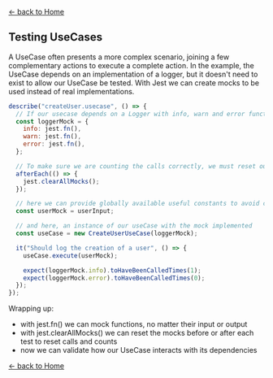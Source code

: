 [<- back to Home](https://github.com/DiogoZdev/Jest)

## Testing UseCases

A UseCase often presents a more complex scenario, joining a few complementary actions to execute a complete action.
In the example, the UseCase depends on an implementation of a logger, but it doesn't need to exist to allow our UseCase be tested.
With Jest we can create mocks to be used instead of real implementations.

```js
describe("createUser.usecase", () => {
  // If our usecase depends on a Logger with info, warn and error functions, we can mock them as:
  const loggerMock = {
    info: jest.fn(),
    warn: jest.fn(),
    error: jest.fn(),
  };

  // To make sure we are counting the calls correctly, we must reset our mock each iteraction
  afterEach(() => {
    jest.clearAllMocks();
  });

  // here we can provide globally available useful constants to avoid code repetition
  const userMock = userInput;

  // and here, an instance of our useCase with the mock implemented
  const useCase = new CreateUserUseCase(loggerMock);

  it("Should log the creation of a user", () => {
    useCase.execute(userMock);

    expect(loggerMock.info).toHaveBeenCalledTimes(1);
    expect(loggerMock.error).toHaveBeenCalledTimes(0);
  });
});
```

Wrapping up:

- with jest.fn() we can mock functions, no matter their input or output
- with jest.clearAllMocks() we can reset the mocks before or after each test to reset calls and counts
- now we can validate how our UseCase interacts with its dependencies

[<- back to Home](https://github.com/DiogoZdev/Jest)
